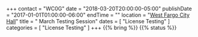 +++
contact = "WC0G"
date = "2018-03-20T20:00:00-05:00"
publishDate = "2017-01-01T01:00:00-06:00"
endTime = ""
location = "[West Fargo City Hall](/places/west-fargo-city-hall/)"
title = " March Testing Session"
dates = [ "License Testing" ]
categories = [ "License Testing" ]
+++
{{% bring %}}
{{% status %}}

